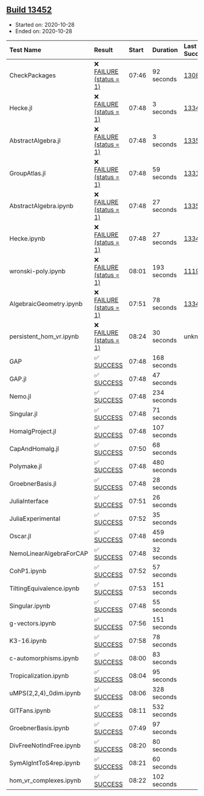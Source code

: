 ## [Build 13452](https://oscarci.mathematik.uni-kl.de/job/oscar/13452/)

* Started on: 2020-10-28
* Ended on: 2020-10-28

| Test Name    | Result | Start | Duration | Last Success | First Failure |
|:-------------|:-------|:------|:---------|:-------------|:--------------|
| CheckPackages | ❌ [FAILURE (status = 1)](https://oscarci.mathematik.uni-kl.de/job/oscar/13452/artifact/logs/build-13452/CheckPackages.log) | 07:46 | 92 seconds | [13085](https://oscarci.mathematik.uni-kl.de/job/oscar/13085/) | [13086](https://oscarci.mathematik.uni-kl.de/job/oscar/13086/) |
| Hecke.jl | ❌ [FAILURE (status = 1)](https://oscarci.mathematik.uni-kl.de/job/oscar/13452/artifact/logs/build-13452/Hecke.jl.log) | 07:48 | 3 seconds | [13341](https://oscarci.mathematik.uni-kl.de/job/oscar/13341/) | [13342](https://oscarci.mathematik.uni-kl.de/job/oscar/13342/) |
| AbstractAlgebra.jl | ❌ [FAILURE (status = 1)](https://oscarci.mathematik.uni-kl.de/job/oscar/13452/artifact/logs/build-13452/AbstractAlgebra.jl.log) | 07:48 | 3 seconds | [13355](https://oscarci.mathematik.uni-kl.de/job/oscar/13355/) | [13356](https://oscarci.mathematik.uni-kl.de/job/oscar/13356/) |
| GroupAtlas.jl | ❌ [FAILURE (status = 1)](https://oscarci.mathematik.uni-kl.de/job/oscar/13452/artifact/logs/build-13452/GroupAtlas.jl.log) | 07:48 | 59 seconds | [13311](https://oscarci.mathematik.uni-kl.de/job/oscar/13311/) | [13312](https://oscarci.mathematik.uni-kl.de/job/oscar/13312/) |
| AbstractAlgebra.ipynb | ❌ [FAILURE (status = 1)](https://oscarci.mathematik.uni-kl.de/job/oscar/13452/artifact/logs/build-13452/AbstractAlgebra.ipynb.log) | 07:48 | 27 seconds | [13355](https://oscarci.mathematik.uni-kl.de/job/oscar/13355/) | [13356](https://oscarci.mathematik.uni-kl.de/job/oscar/13356/) |
| Hecke.ipynb | ❌ [FAILURE (status = 1)](https://oscarci.mathematik.uni-kl.de/job/oscar/13452/artifact/logs/build-13452/Hecke.ipynb.log) | 07:48 | 27 seconds | [13341](https://oscarci.mathematik.uni-kl.de/job/oscar/13341/) | [13342](https://oscarci.mathematik.uni-kl.de/job/oscar/13342/) |
| wronski-poly.ipynb | ❌ [FAILURE (status = 1)](https://oscarci.mathematik.uni-kl.de/job/oscar/13452/artifact/logs/build-13452/wronski-poly.ipynb.log) | 08:01 | 193 seconds | [11192](https://oscarci.mathematik.uni-kl.de/job/oscar/11192/) | [11193](https://oscarci.mathematik.uni-kl.de/job/oscar/11193/) |
| AlgebraicGeometry.ipynb | ❌ [FAILURE (status = 1)](https://oscarci.mathematik.uni-kl.de/job/oscar/13452/artifact/logs/build-13452/AlgebraicGeometry.ipynb.log) | 07:51 | 78 seconds | [13341](https://oscarci.mathematik.uni-kl.de/job/oscar/13341/) | [13342](https://oscarci.mathematik.uni-kl.de/job/oscar/13342/) |
| persistent_hom_vr.ipynb | ❌ [FAILURE (status = 1)](https://oscarci.mathematik.uni-kl.de/job/oscar/13452/artifact/logs/build-13452/persistent_hom_vr.ipynb.log) | 08:24 | 30 seconds | unknown | unknown |
| GAP | ✅ [SUCCESS](https://oscarci.mathematik.uni-kl.de/job/oscar/13452/artifact/logs/build-13452/GAP.log) | 07:48 | 168 seconds |  |  |
| GAP.jl | ✅ [SUCCESS](https://oscarci.mathematik.uni-kl.de/job/oscar/13452/artifact/logs/build-13452/GAP.jl.log) | 07:48 | 47 seconds |  |  |
| Nemo.jl | ✅ [SUCCESS](https://oscarci.mathematik.uni-kl.de/job/oscar/13452/artifact/logs/build-13452/Nemo.jl.log) | 07:48 | 234 seconds |  |  |
| Singular.jl | ✅ [SUCCESS](https://oscarci.mathematik.uni-kl.de/job/oscar/13452/artifact/logs/build-13452/Singular.jl.log) | 07:48 | 71 seconds |  |  |
| HomalgProject.jl | ✅ [SUCCESS](https://oscarci.mathematik.uni-kl.de/job/oscar/13452/artifact/logs/build-13452/HomalgProject.jl.log) | 07:48 | 107 seconds |  |  |
| CapAndHomalg.jl | ✅ [SUCCESS](https://oscarci.mathematik.uni-kl.de/job/oscar/13452/artifact/logs/build-13452/CapAndHomalg.jl.log) | 07:50 | 68 seconds |  |  |
| Polymake.jl | ✅ [SUCCESS](https://oscarci.mathematik.uni-kl.de/job/oscar/13452/artifact/logs/build-13452/Polymake.jl.log) | 07:48 | 480 seconds |  |  |
| GroebnerBasis.jl | ✅ [SUCCESS](https://oscarci.mathematik.uni-kl.de/job/oscar/13452/artifact/logs/build-13452/GroebnerBasis.jl.log) | 07:48 | 28 seconds |  |  |
| JuliaInterface | ✅ [SUCCESS](https://oscarci.mathematik.uni-kl.de/job/oscar/13452/artifact/logs/build-13452/JuliaInterface.log) | 07:51 | 26 seconds |  |  |
| JuliaExperimental | ✅ [SUCCESS](https://oscarci.mathematik.uni-kl.de/job/oscar/13452/artifact/logs/build-13452/JuliaExperimental.log) | 07:52 | 35 seconds |  |  |
| Oscar.jl | ✅ [SUCCESS](https://oscarci.mathematik.uni-kl.de/job/oscar/13452/artifact/logs/build-13452/Oscar.jl.log) | 07:48 | 459 seconds |  |  |
| NemoLinearAlgebraForCAP | ✅ [SUCCESS](https://oscarci.mathematik.uni-kl.de/job/oscar/13452/artifact/logs/build-13452/NemoLinearAlgebraForCAP.log) | 07:48 | 32 seconds |  |  |
| CohP1.ipynb | ✅ [SUCCESS](https://oscarci.mathematik.uni-kl.de/job/oscar/13452/artifact/logs/build-13452/CohP1.ipynb.log) | 07:52 | 57 seconds |  |  |
| TiltingEquivalence.ipynb | ✅ [SUCCESS](https://oscarci.mathematik.uni-kl.de/job/oscar/13452/artifact/logs/build-13452/TiltingEquivalence.ipynb.log) | 07:53 | 151 seconds |  |  |
| Singular.ipynb | ✅ [SUCCESS](https://oscarci.mathematik.uni-kl.de/job/oscar/13452/artifact/logs/build-13452/Singular.ipynb.log) | 07:48 | 55 seconds |  |  |
| g-vectors.ipynb | ✅ [SUCCESS](https://oscarci.mathematik.uni-kl.de/job/oscar/13452/artifact/logs/build-13452/g-vectors.ipynb.log) | 07:56 | 151 seconds |  |  |
| K3-16.ipynb | ✅ [SUCCESS](https://oscarci.mathematik.uni-kl.de/job/oscar/13452/artifact/logs/build-13452/K3-16.ipynb.log) | 07:58 | 78 seconds |  |  |
| c-automorphisms.ipynb | ✅ [SUCCESS](https://oscarci.mathematik.uni-kl.de/job/oscar/13452/artifact/logs/build-13452/c-automorphisms.ipynb.log) | 08:00 | 83 seconds |  |  |
| Tropicalization.ipynb | ✅ [SUCCESS](https://oscarci.mathematik.uni-kl.de/job/oscar/13452/artifact/logs/build-13452/Tropicalization.ipynb.log) | 08:04 | 95 seconds |  |  |
| uMPS(2,2,4)_0dim.ipynb | ✅ [SUCCESS](https://oscarci.mathematik.uni-kl.de/job/oscar/13452/artifact/logs/build-13452/uMPS-2-2-4-_0dim.ipynb.log) | 08:06 | 328 seconds |  |  |
| GITFans.ipynb | ✅ [SUCCESS](https://oscarci.mathematik.uni-kl.de/job/oscar/13452/artifact/logs/build-13452/GITFans.ipynb.log) | 08:11 | 532 seconds |  |  |
| GroebnerBasis.ipynb | ✅ [SUCCESS](https://oscarci.mathematik.uni-kl.de/job/oscar/13452/artifact/logs/build-13452/GroebnerBasis.ipynb.log) | 07:49 | 97 seconds |  |  |
| DivFreeNotIndFree.ipynb | ✅ [SUCCESS](https://oscarci.mathematik.uni-kl.de/job/oscar/13452/artifact/logs/build-13452/DivFreeNotIndFree.ipynb.log) | 08:20 | 80 seconds |  |  |
| SymAlgIntToS4rep.ipynb | ✅ [SUCCESS](https://oscarci.mathematik.uni-kl.de/job/oscar/13452/artifact/logs/build-13452/SymAlgIntToS4rep.ipynb.log) | 08:21 | 60 seconds |  |  |
| hom_vr_complexes.ipynb | ✅ [SUCCESS](https://oscarci.mathematik.uni-kl.de/job/oscar/13452/artifact/logs/build-13452/hom_vr_complexes.ipynb.log) | 08:22 | 102 seconds |  |  |
